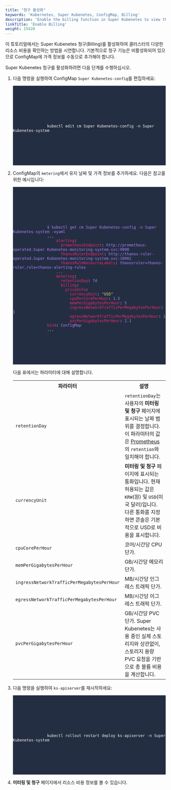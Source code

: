 ```yaml
---
title: "청구 활성화"
keywords: 'Kubernetes, Super Kubenetes, ConfigMap, Billing'
description: 'Enable the billing function in Super Kubenetes to view the billing data of your resources during a period.'
linkTitle: 'Enable Billing'
weight: 15420
---
```


이 튜토리얼에서는 Super Kubenetes 청구(Billing)를 활성화하여 클러스터의 다양한 리소스 비용을 확인하는 방법을 시연합니다. 기본적으로 청구 기능은 비활성화되어 있으므로 ConfigMap에 가격 정보를 수동으로 추가해야 합니다.

Super Kubenetes 청구를 활성화하려면 다음 단계를 수행하십시오.

1. 다음 명령을 실행하여 ConfigMap `Super Kubenetes-config`를 편집하세요:

   <article className="highlight">
      <pre style="color: rgb(248, 248, 242); background: rgb(36, 46, 66); tab-size: 4;">
         <div className="copy-code-button" title="Copy Code"></div>
         <div className="code-over-div">
            <code>
               <p>
                  kubectl edit cm Super Kubenetes-config -n Super Kubenetes-system
               </p>
            </code>
         </div>
      </pre>
   </article>

2. ConfigMap의 `metering`에서 유지 날짜 및 가격 정보를 추가하세요. 다음은 참고를 위한 예시입니다:

   <article className="highlight">
      <pre style="color: rgb(248, 248, 242); background: rgb(36, 46, 66); tab-size: 4;">
         <div className="copy-code-button" title="Copy Code"></div>
         <div className="code-over-div">
            <code>
               <p>
                  <span style="color:#ae81ff">$ kubectl get cm Super Kubenetes-config -n Super Kubenetes-system -oyaml</span> 
                  ...
                  <span style="color:#f92672">&nbsp;&nbsp;&nbsp;&nbsp;alerting</span>: 
                  <span style="color:#f92672">&nbsp;&nbsp;&nbsp;&nbsp;&nbsp;&nbsp;prometheusEndpoint</span>: <span style="color:#ae81ff"><a style="color:#ae81ff; cursor:text;">http://prometheus-operated.Super Kubenetes-monitoring-system.svc:9090</a></span> 
                  <span style="color:#f92672">&nbsp;&nbsp;&nbsp;&nbsp;&nbsp;&nbsp;thanosRulerEndpoint</span>: <span style="color:#ae81ff"><a style="color:#ae81ff; cursor:text;">http://thanos-ruler-operated.Super Kubenetes-monitoring-system.svc:10902</a></span> 
                  <span style="color:#f92672">&nbsp;&nbsp;&nbsp;&nbsp;&nbsp;&nbsp;thanosRuleResourceLabels</span>: <span style="color:#ae81ff">thanosruler=thanos-ruler,role=thanos-alerting-rules</span> 
                  <span style="color:#ae81ff">&nbsp;&nbsp;&nbsp;&nbsp;...</span> 
                  <span style="color:#f92672">&nbsp;&nbsp;&nbsp;&nbsp;metering</span>: 
                  <span style="color:#f92672">&nbsp;&nbsp;&nbsp;&nbsp;&nbsp;&nbsp;retentionDay</span>: <span style="color:#ae81ff">7d</span> 
                  <span style="color:#f92672">&nbsp;&nbsp;&nbsp;&nbsp;&nbsp;&nbsp;billing</span>: 
                  <span style="color:#f92672">&nbsp;&nbsp;&nbsp;&nbsp;&nbsp;&nbsp;&nbsp;&nbsp;priceInfo</span>: 
                  <span style="color:#f92672">&nbsp;&nbsp;&nbsp;&nbsp;&nbsp;&nbsp;&nbsp;&nbsp;&nbsp;&nbsp;currencyUnit</span>: <span style="color:#e6db74">"USD"</span> 
                  <span style="color:#f92672">&nbsp;&nbsp;&nbsp;&nbsp;&nbsp;&nbsp;&nbsp;&nbsp;&nbsp;&nbsp;cpuPerCorePerHour</span>: <span style="color:#ae81ff">1.5</span> 
                  <span style="color:#f92672">&nbsp;&nbsp;&nbsp;&nbsp;&nbsp;&nbsp;&nbsp;&nbsp;&nbsp;&nbsp;memPerGigabytesPerHour</span>: <span style="color:#ae81ff">5</span> 
                  <span style="color:#f92672">&nbsp;&nbsp;&nbsp;&nbsp;&nbsp;&nbsp;&nbsp;&nbsp;&nbsp;&nbsp;ingressNetworkTrafficPerMegabytesPerHour</span>: <span style="color:#ae81ff">1</span> 
                  <span style="color:#f92672">&nbsp;&nbsp;&nbsp;&nbsp;&nbsp;&nbsp;&nbsp;&nbsp;&nbsp;&nbsp;egressNetworkTrafficPerMegabytesPerHour</span>: <span style="color:#ae81ff">1</span> 
                  <span style="color:#f92672">&nbsp;&nbsp;&nbsp;&nbsp;&nbsp;&nbsp;&nbsp;&nbsp;&nbsp;&nbsp;pvcPerGigabytesPerHour</span>: <span style="color:#ae81ff">2.1</span> 
                  <span style="color:#f92672">kind</span>: <span style="color:#ae81ff">ConfigMap</span> 
                  ...
               </p>
            </code>
         </div>
      </pre>
   </article>

   다음 표에서는 파라미터에 대해 설명합니다.

   <table>
     <tbody>
       <tr>
         <th>파라미터</th>
         <th>설명</th>
       </tr>
       <tr>
         <td><code>retentionDay</code></td>
         <td><code>retentionDay</code>는 사용자의 <b>미터링 및 청구</b> 페이지에 표시되는 날짜 범위를 결정합니다. 이 파라미터의 값은 <a href='../../../faq/observability/monitoring/'>Prometheus</a>의 <code>retention</code>와 일치해야 합니다.</td>
       </tr>
       <tr>
         <td><code>currencyUnit</code></td>
         <td><b>미터링 및 청구</b> 페이지에 표시되는 통화입니다. 현재 허용되는 값은 <code>KRW</code>(원) 및 <code>USD</code>(미국 달러)입니다. 다른 통화를 지정하면 콘솔은 기본적으로 USD로 비용을 표시합니다.</td>
       </tr>
       <tr>
         <td><code>cpuCorePerHour</code></td>
         <td>코어/시간당 CPU 단가.</td>
       </tr><tr>
         <td><code>memPerGigabytesPerHour</code></td>
         <td>GB/시간당 메모리 단가.</td>
       </tr><tr>
         <td><code>ingressNetworkTrafficPerMegabytesPerHour</code></td>
         <td>MB/시간당 인그레스 트래픽 단가.</td>
       </tr><tr>
         <td><code>egressNetworkTrafficPerMegabytesPerHour</code></td>
         <td>MB/시간당 이그레스 트래픽 단가.</td>
       </tr><tr>
         <td><code>pvcPerGigabytesPerHour</code></td>
         <td>GB/시간당 PVC 단가. Super Kubenetes는 사용 중인 실제 스토리지와 상관없이, 스토리지 용량 PVC 요청을 기반으로 총 볼륨 비용을 계산합니다.</td>
       </tr>
     </tbody>
   </table>

3. 다음 명령을 실행하여 `ks-apiserver`를 재시작하세요:

   <article className="highlight">
      <pre style="color: rgb(248, 248, 242); background: rgb(36, 46, 66); tab-size: 4;">
         <div className="copy-code-button" title="Copy Code"></div>
         <div className="code-over-div">
            <code>
               <p>
                  kubectl rollout restart deploy ks-apiserver -n Super Kubenetes-system
               </p>
            </code>
         </div>
      </pre>
   </article>

4. **미터링 및 청구** 페이지에서 리소스 비용 정보를 볼 수 있습니다.
